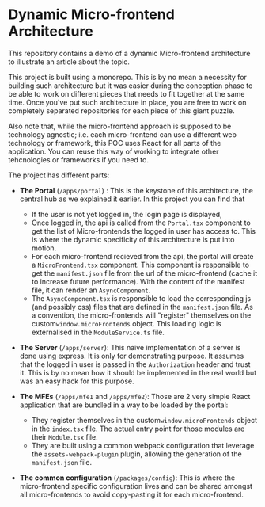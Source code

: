 # Dynamic Micro-frontend Architecture

This repository contains a demo of a dynamic Micro-frontend architecture to illustrate an article about the topic.

This project is built using a monorepo. This is by no mean a necessity for building such architecture but it was easier 
during the conception phase to be able to work on different pieces that needs to fit together at the same time. 
Once you've put such architecture in place, you are free to  work on completely separated repositories for each piece 
of this giant puzzle.

Also note that, while the micro-frontend approach is supposed to be technology agnostic; i.e. each micro-frontend can 
use a different web technology or framework, this POC uses React for all parts of the application. 
You can reuse this way of working to integrate other tehcnologies or frameworks if you need to.

The project has different parts:

- **The Portal** (`/apps/portal`) : This is the keystone of this architecture, the central hub as we explained it earlier. In this project you can find that
  - If the user is not yet logged in, the login page is displayed,
  - Once logged in, the api is called from the `Portal.tsx` component to get the list of Micro-frontends the logged in user has access to. This is where the dynamic specificity of this architecture is put into motion.
  - For each micro-frontend recieved from the api, the portal will create a `MicroFrontend.tsx` component. This component is responsible to get the `manifest.json` file from the url of the micro-frontend (cache it to increase future performance). With the content of the manifest file, it can render an `AsyncComponent`.
  - The `AsyncComponent.tsx` is responsible to load the corresponding js (and possibly css) files that are defined in the `manifest.json` file. As a convention, the micro-frontends will "register" themselves on the custom`window.microFrontends` object. This loading logic is externalised in the `ModuleService.ts` file.


- **The Server** (`/apps/server`): This naive implementation of a server is done using express. It is only for demonstrating purpose. It assumes that the logged in user is passed in the `Authorization` header and trust it. This is by no mean how it should be implemented in the real world but was an easy hack for this purpose.


- **The MFEs** (`/apps/mfe1` and `/apps/mfe2`): Those are 2 very simple React application that are bundled in a way to be loaded by the portal:
    - They register themselves in the custom`window.microFrontends` object in the `index.tsx` file. The actual entry point for those modules are their `Module.tsx` file.
    - They are built using a common webpack configuration that leverage the `assets-webpack-plugin` plugin, allowing the generation of the `manifest.json` file.


- **The common configuration** (`/packages/config`): This is where the micro-frontend specific configuration lives and can be shared amongst all micro-frontends to avoid copy-pasting it for each micro-frontend.

